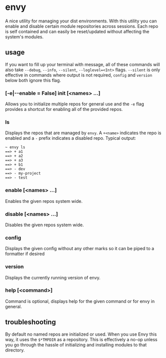 # envy

A nice utility for managing your dist environments. With this utility you can enable and disable certain module repositories across sessions.  Each repo is self contained and can easily be reset/updated without affecting the system's modules.

## usage

If you want to fill up your terminal with message, all of these commands will also take `--debug`, `--info`, `--silent`, `--loglevel=<Int>` flags.  `--silent` is only effective in commands where output is not required, `config` and `version` below both ignore this flag.

### [-e|--enable = False] init [\<names> ...]

Allows you to initialize multiple repos for general use and the `-e` flag provides a shortcut for enabling all of the provided repos.

### ls

Displays the repos that are managed by `envy`.  A `+<name>` indicates the repo is enabled and a `-` prefix indicates a disabled repo.  Typical output:

```
~ envy ls
==> + a1
==> + a2
==> + a3
==> + b1
==> - dev
==> - my-project
==> - test
```

### enable [\<names> ...]

Enables the given repos system wide.

### disable [\<names> ...]

Disables the given repos system wide.

### config

Displays the given config without any other marks so it can be piped to a formatter if desired

### version

Displays the currently running version of envy.

### help [\<command>]

Command is optional, displays help for the given command or for envy in general.

## troubleshooting

By default no named repos are initialized or used. When you use Envy this way, it uses the `$*TMPDIR` as a repository.  This is effectively a no-op unless you go through the hassle of initializing and installing modules to that directory.
